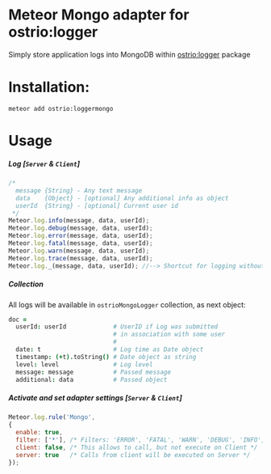 Meteor Mongo adapter for ostrio:logger
========
Simply store application logs into MongoDB within [ostrio:logger](https://atmospherejs.com/ostrio/logger) package

Installation:
========
```shell
meteor add ostrio:loggermongo
```

Usage
========
##### Log [`Server` & `Client`]
```javascript
/*
  message {String} - Any text message
  data    {Object} - [optional] Any additional info as object
  userId  {String} - [optional] Current user id
 */
Meteor.log.info(message, data, userId);
Meteor.log.debug(message, data, userId);
Meteor.log.error(message, data, userId);
Meteor.log.fatal(message, data, userId);
Meteor.log.warn(message, data, userId);
Meteor.log.trace(message, data, userId);
Meteor.log._(message, data, userId); //--> Shortcut for logging without message, e.g.: simple plain log
```

##### Collection
All logs will be available in `ostrioMongoLogger` collection, as next object:
```coffeescript
doc =
  userId: userId             # UserID if Log was submitted
                             # in association with some user
                             #
  date: t                    # Log time as Date object
  timestamp: (+t).toString() # Date object as string
  level: level               # Log level
  message: message           # Passed message
  additional: data           # Passed object
```

##### Activate and set adapter settings [`Server` & `Client`]
```javascript
Meteor.log.rule('Mongo', 
{
  enable: true,
  filter: ['*'], /* Filters: 'ERROR', 'FATAL', 'WARN', 'DEBUG', 'INFO', '*' */
  client: false, /* This allows to call, but not execute on Client */
  server: true   /* Calls from client will be executed on Server */
});
```